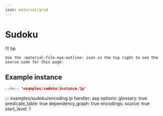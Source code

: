 ```yaml
---
icon: material/grid
---
```



# Sudoku


!!! tip

    Use the :material-file-eye-outline: icon in the top right to see the source code for this page.


## Example instance

```prolog
--8<-- "examples/sudoku/instance.lp"
```

::: examples/sudoku/encoding.lp
    handler: asp
    options:
        glossary: true
        predicate_table: true
        dependency_graph: true
        encodings:
            source: true
        start_level: 1
